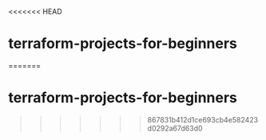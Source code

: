 <<<<<<< HEAD
# terraform-projects-for-beginners
=======
# terraform-projects-for-beginners
>>>>>>> 867831b412d1ce693cb4e582423d0292a67d63d0
